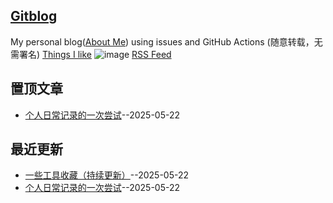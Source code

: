 ## [Gitblog](https://zzturn.github.io/gitblog/)
My personal blog([About Me](https://github.com/zzturn/gitblog/issues/282)) using issues and GitHub Actions (随意转载，无需署名)
[Things I like](https://github.com/zzturn/gitblog/issues/311)
![image](https://github.com/user-attachments/assets/a168bf11-661e-4566-b042-7fc9544de528)
[RSS Feed](https://raw.githubusercontent.com/zzturn/gitblog/master/feed.xml)

## 置顶文章
- [个人日常记录的一次尝试](https://github.com/zzturn/gitblog/issues/1)--2025-05-22
## 最近更新
- [一些工具收藏（持续更新）](https://github.com/zzturn/gitblog/issues/2)--2025-05-22
- [个人日常记录的一次尝试](https://github.com/zzturn/gitblog/issues/1)--2025-05-22
